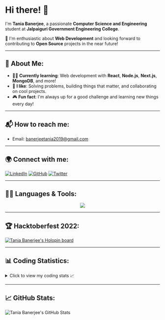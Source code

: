 # Hi there! 👋

I'm **Tania Banerjee**, a passionate **Computer Science and Engineering** student at **Jalpaiguri Government Engineering College**.

🚀 I'm enthusiastic about **Web Development** and looking forward to contributing to **Open Source** projects in the near future!

---
## 🌟 About Me:
- 👨‍💻 **Currently learning**: Web development with **React**, **Node.js**, **Next.js**, **MongoDB**, and more!
- 💬 **I like**: Solving problems, building things that matter, and collaborating on cool projects.
- 🎮 **Fun fact**: I'm always up for a good challenge and learning new things every day!
---

## 📬 How to reach me:
- Email: [banerjeetania2019@gmail.com](mailto:banerjeetania2019@gmail.com)

---

## 🌍 Connect with me:

[![LinkedIn](https://skillicons.dev/icons?i=linkedin)](https://www.linkedin.com/in/taniaban2712) 
[![GitHub](https://skillicons.dev/icons?i=github)](https://www.github.com/taniaban2712)
[![Twitter](https://skillicons.dev/icons?i=twitter)](https://www.x.com/taniaban2712)

---

## 🧑‍💻 Languages & Tools:

<p align="center">
  <a href="https://skillicons.dev">
    <img src="https://skillicons.dev/icons?i=c,cpp,java,python,html,css,javascript,nodejs,react,express,nextjs,typescript,mongodb" />
  </a>
</p>

---

## 🏆 Hacktoberfest 2022:

[![Tania Banerjee's Holopin board](https://holopin.me/taniaban2712)](https://holopin.io/@taniaban2712)

---

## 📊 Coding Statistics:

<details>
  <summary>Click to view my coding stats 📈</summary>

  <p align="center">
  <figure style="display:inline-block; margin:50px;">
    <img src="https://wakatime.com/share/@5d37ff51-8e0c-4a4d-84a0-ce8a57214ea0/6d5d5663-7b63-4b4f-849e-d188ff2f9521.svg" alt="Wakatime Coding Stats 1" width="350"/>
  </figure>
  <figure style="display:inline-block; margin:10px;">
    <img src="https://wakatime.com/share/@5d37ff51-8e0c-4a4d-84a0-ce8a57214ea0/29c2afd7-f9d7-4d12-8164-01a0d34090f2.svg" alt="Wakatime Coding Stats 2" width="350"/>
  </figure>
</p>

</details>

---

## 📈 GitHub Stats:

![Tania Banerjee's GitHub Stats](https://github-readme-stats.vercel.app/api?username=taniaban2712&show_icons=true&theme=radical)


